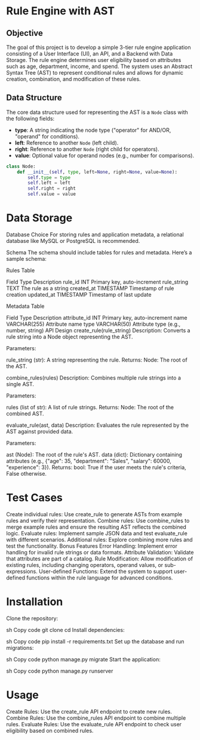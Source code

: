 # Rule Engine with AST

## Objective

The goal of this project is to develop a simple 3-tier rule engine application consisting of a User Interface (UI), an API, and a Backend with Data Storage. The rule engine determines user eligibility based on attributes such as age, department, income, and spend. The system uses an Abstract Syntax Tree (AST) to represent conditional rules and allows for dynamic creation, combination, and modification of these rules.

## Data Structure

The core data structure used for representing the AST is a `Node` class with the following fields:
- **type**: A string indicating the node type ("operator" for AND/OR, "operand" for conditions).
- **left**: Reference to another `Node` (left child).
- **right**: Reference to another `Node` (right child for operators).
- **value**: Optional value for operand nodes (e.g., number for comparisons).

```python
class Node:
    def __init__(self, type, left=None, right=None, value=None):
        self.type = type
        self.left = left
        self.right = right
        self.value = value
```
# Data Storage
Database Choice
For storing rules and application metadata, a relational database like MySQL or PostgreSQL is recommended.

Schema
The schema should include tables for rules and metadata. Here’s a sample schema:

Rules Table 

Field	Type	Description
rule_id	INT	Primary key, auto-increment
rule_string	TEXT	The rule as a string
created_at	TIMESTAMP	Timestamp of rule creation
updated_at	TIMESTAMP	Timestamp of last update

Metadata Table


Field	Type	Description
attribute_id	INT	Primary key, auto-increment
name	VARCHAR(255)	Attribute name
type	VARCHAR(50)	Attribute type (e.g., number, string)
API Design
create_rule(rule_string)
Description: Converts a rule string into a Node object representing the AST.

Parameters:

rule_string (str): A string representing the rule.
Returns: Node: The root of the AST.

combine_rules(rules)
Description: Combines multiple rule strings into a single AST.

Parameters:

rules (list of str): A list of rule strings.
Returns: Node: The root of the combined AST.

evaluate_rule(ast, data)
Description: Evaluates the rule represented by the AST against provided data.

Parameters:

ast (Node): The root of the rule's AST.
data (dict): Dictionary containing attributes (e.g., {"age": 35, "department": "Sales", "salary": 60000, "experience": 3}).
Returns: bool: True if the user meets the rule's criteria, False otherwise.

# Test Cases
Create individual rules: Use create_rule to generate ASTs from example rules and verify their representation.
Combine rules: Use combine_rules to merge example rules and ensure the resulting AST reflects the combined logic.
Evaluate rules: Implement sample JSON data and test evaluate_rule with different scenarios.
Additional rules: Explore combining more rules and test the functionality.
Bonus Features
Error Handling: Implement error handling for invalid rule strings or data formats.
Attribute Validation: Validate that attributes are part of a catalog.
Rule Modification: Allow modification of existing rules, including changing operators, operand values, or sub-expressions.
User-defined Functions: Extend the system to support user-defined functions within the rule language for advanced conditions.
# Installation
Clone the repository:

sh
Copy code
git clone <repository-url>
cd <repository-directory>
Install dependencies:

sh
Copy code
pip install -r requirements.txt
Set up the database and run migrations:

sh
Copy code
python manage.py migrate
Start the application:

sh
Copy code
python manage.py runserver
# Usage
Create Rules: Use the create_rule API endpoint to create new rules.
Combine Rules: Use the combine_rules API endpoint to combine multiple rules.
Evaluate Rules: Use the evaluate_rule API endpoint to check user eligibility based on combined rules.
